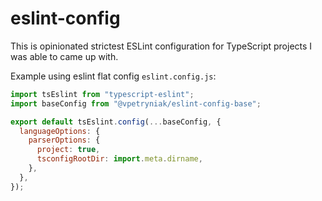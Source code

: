 # eslint-config

This is opinionated strictest ESLint configuration for TypeScript projects I was able to came up with.

Example using eslint flat config `eslint.config.js`:

```js
import tsEslint from "typescript-eslint";
import baseConfig from "@vpetryniak/eslint-config-base";

export default tsEslint.config(...baseConfig, {
  languageOptions: {
    parserOptions: {
      project: true,
      tsconfigRootDir: import.meta.dirname,
    },
  },
});
```
